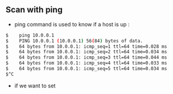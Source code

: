 ## Scan with ping
- ping command is used to know if a host is up :
```bash
$	 ping 10.0.0.1
$	 PING 10.0.0.1 (10.0.0.1) 56(84) bytes of data.
$	 64 bytes from 10.0.0.1: icmp_seq=1 ttl=64 time=0.028 ms
$	 64 bytes from 10.0.0.1: icmp_seq=2 ttl=64 time=0.034 ms
$	 64 bytes from 10.0.0.1: icmp_seq=3 ttl=64 time=0.044 ms
$	 64 bytes from 10.0.0.1: icmp_seq=4 ttl=64 time=0.033 ms
$	 64 bytes from 10.0.0.1: icmp_seq=5 ttl=64 time=0.034 ms
$^C
```
- if we want to set 